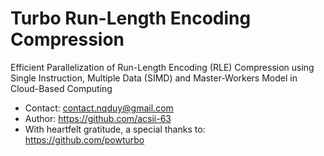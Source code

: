 # Turbo Run-Length Encoding Compression
Efficient Parallelization of Run-Length Encoding (RLE) Compression using Single Instruction, Multiple Data (SIMD) and Master-Workers Model in Cloud-Based Computing

+ Contact: contact.nqduy@gmail.com
+ Author: https://github.com/acsii-63
+ With heartfelt gratitude, a special thanks to: https://github.com/powturbo
